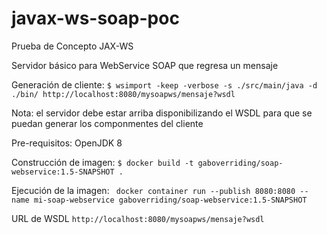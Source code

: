# javax-ws-soap-poc
Prueba de Concepto JAX-WS

Servidor básico para WebService SOAP que regresa un mensaje
 
Generación de cliente:
 ``` $ wsimport -keep -verbose -s ./src/main/java -d ./bin/ http://localhost:8080/mysoapws/mensaje?wsdl ```
 
 Nota: el servidor debe estar arriba disponibilizando el WSDL para que se puedan generar los componmentes del cliente
 
 Pre-requisitos: OpenJDK 8
 
 Construcción de imagen: 
 ``` $ docker build -t gaboverriding/soap-webservice:1.5-SNAPSHOT . ```
 
 Ejecución de la imagen:
 ``` docker container run --publish 8080:8080 --name mi-soap-webservice gaboverriding/soap-webservice:1.5-SNAPSHOT```
  
  URL de WSDL
  ``` http://localhost:8080/mysoapws/mensaje?wsdl ```
  
  
  
 
 



